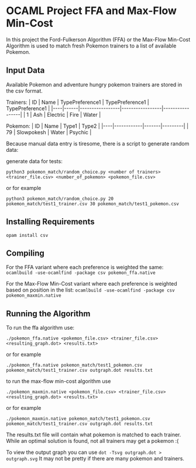 # OCAML Project FFA and Max-Flow Min-Cost

In this project the Ford-Fulkerson Algorithm (FFA) or the Max-Flow Min-Cost Algorithm is used to match fresh Pokemon trainers to a list of available Pokemon.

## Input Data

Available Pokemon and adventure hungry pokemon trainers are stored in the csv format.

Trainers:
| ID | Name | TypePreference1 | TypePreference1 | TypePreference1 |
|----|------|-----------------|-----------------|-----------------|
| 1  | Ash  | Electric        | Fire            | Water           |

Pokemon:
| ID | Name       | Type1 | Type2   |
|----|------------|-------|---------|
| 79 | Slowpokesh | Water | Psychic |



Because manual data entry is tiresome, there is a script to generate random data:

generate data for tests: 

```python3 pokemon_match/random_choice.py <number of trainers> <trainer_file.csv> <number_of_pokemon> <pokemon_file.csv>```

or for example

```python3 pokemon_match/random_choice.py 20 pokemon_match/test1_trainer.csv 30 pokemon_match/test1_pokemon.csv```

## Installing Requirements

```opam install csv```

## Compiling

For the FFA variant where each preference is weighted the same:
```ocamlbuild -use-ocamlfind -package csv pokemon_ffa.native```

For the Max-Flow Min-Cost variant where each preference is weighted based on position in the list:
```ocamlbuild -use-ocamlfind -package csv pokemon_maxmin.native```

## Running the Algorithm

To run the ffa algorithm use:

```./pokemon_ffa.native <pokemon_file.csv> <trainer_file.csv> <resulting_graph.dot> <results.txt>```

or for example

```./pokemon_ffa.native pokemon_match/test1_pokemon.csv pokemon_match/test1_trainer.csv outgraph.dot results.txt```

to run the max-flow min-cost algorithm use

```./pokemon_maxmin.native <pokemon_file.csv> <trainer_file.csv> <resulting_graph.dot> <results.txt>```

or for example

```./pokemon_maxmin.native pokemon_match/test1_pokemon.csv pokemon_match/test1_trainer.csv outgraph.dot results.txt```

The results.txt file will contain what pokemon is matched to each trainer. While an optimal solution is found, not all trainers may get a pokemon :(

To view the output graph you can use
```dot -Tsvg outgraph.dot > outgraph.svg```
It may not be pretty if there are many pokemon and trainers.
